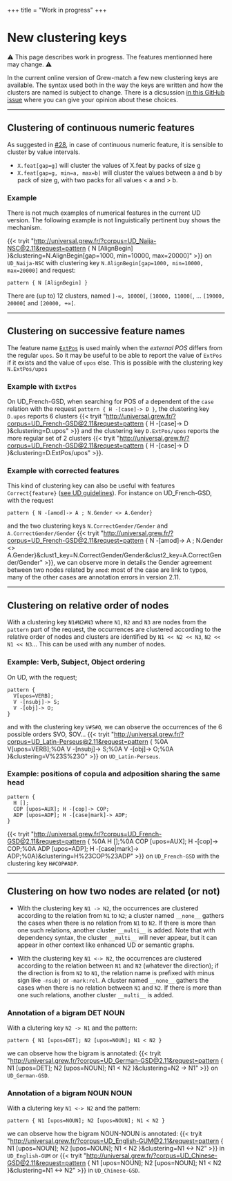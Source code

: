 +++
title = "Work in progress"
+++

# New clustering keys

⚠️ This page describes work in progress. The features mentionned here may change. ⚠️

In the current online version of Grew-match a few new clustering keys are available.
The syntax used both in the way the keys are written and how the clusters are named is subject to change.
There is a dicsussion [in this GitHub issue](https://github.com/grew-nlp/grew/issues/32) where you can give your opinion about these choices.

--- 

## Clustering of continuous numeric features
As suggested in [#28](https://github.com/grew-nlp/grew/issues/28), in case of continuous numeric feature, it is sensible to cluster by value intervals.
 * `X.feat[gap=g]` will cluster the values of X.feat by packs of size g
 * `X.feat[gap=g, min=a, max=b]` will cluster the values between a and b by pack of size g, with two packs for all values < a and > b.

### Example
There is not much examples of numerical features in the current UD version.
The following example is not linguistically pertinent buy shows the mechanism.

{{< tryit "http://universal.grew.fr/?corpus=UD_Naija-NSC@2.11&request=pattern { N [AlignBegin] }&clustering=N.AlignBegin[gap=1000, min=10000, max=20000]" >}} on `UD_Naija-NSC` with clustering key `N.AlignBegin[gap=1000, min=10000, max=20000]` and request:
```grew
pattern { N [AlignBegin] }
```

There are (up to) 12 clusters, named `]-∞, 10000[`, `[10000, 11000[`, … `[19000, 20000[` and `[20000, +∞[`.

--- 

## Clustering on successive feature names
The feature name [`ExtPos`](https://surfacesyntacticud.github.io/guidelines/u/extpos/) is used mainly when the *external POS* differs from the regular `upos`.
So it may be useful to be able to report the value of `ExtPos` if it exists and the value of `upos` else. 
This is possible with the clustering key `N.ExtPos/upos`

### Example with `ExtPos`
On UD_French-GSD, when searching for POS of a dependent of the `case` relation with the request `pattern { H -[case]-> D }`, the clustering key `D.upos` reports 6 clusters {{< tryit "http://universal.grew.fr/?corpus=UD_French-GSD@2.11&request=pattern { H -[case]-> D }&clustering=D.upos" >}} and the clustering key `D.ExtPos/upos` reports the more regular set of 2 clusters {{< tryit "http://universal.grew.fr/?corpus=UD_French-GSD@2.11&request=pattern { H -[case]-> D }&clustering=D.ExtPos/upos" >}}.

### Example with corrected features

This kind of clustering key can also be useful with features `Correct{feature}` ([see UD guidelines](https://universaldependencies.org/misc.html#correctfeature)).
For instance on UD_French-GSD, with the request 
```grew
pattern { N -[amod]-> A ; N.Gender <> A.Gender}
```

and the two clustering keys `N.CorrectGender/Gender` and `A.CorrectGender/Gender`
{{< tryit "http://universal.grew.fr/?corpus=UD_French-GSD@2.11&request=pattern { N -[amod]-> A ; N.Gender <> A.Gender}&clust1_key=N.CorrectGender/Gender&clust2_key=A.CorrectGender/Gender" >}}, we can observe more in details the Gender agreement between two nodes related by `amod`: most of the case are link to typos, many of the other cases are annotation errors in version 2.11.

--- 

## Clustering on relative order of nodes

With a clustering key `N1#N2#N3` where `N1`, `N2` and `N3` are nodes from the `pattern` part of the request, the occurrences are clustered according to the relative order of nodes and clusters are identified by `N1 << N2 << N3`, `N2 << N1 << N3`… This can be used with any number of nodes.

### Example: Verb, Subject, Object ordering

On UD, with the request;

```grew
pattern {
  V[upos=VERB];
  V -[nsubj]-> S;
  V -[obj]-> O;
}
````

and with the clustering key `V#S#O`, we can observe the occurrences of the 6 possible orders SVO, SOV…
{{< tryit "http://universal.grew.fr/?corpus=UD_Latin-Perseus@2.11&request=pattern { %0A  V[upos=VERB];%0A  V -[nsubj]-> S;%0A  V -[obj]-> O;%0A }&clustering=V%23S%23O" >}} on `UD_Latin-Perseus`.


### Example: positions of copula and adposition sharing the same head

```grew
pattern {
  H [];
  COP [upos=AUX]; H -[cop]-> COP;
  ADP [upos=ADP]; H -[case|mark]-> ADP;
}
````

{{< tryit "http://universal.grew.fr/?corpus=UD_French-GSD@2.11&request=pattern { %0A  H [];%0A  COP [upos=AUX]; H -[cop]-> COP;%0A  ADP [upos=ADP]; H -[case|mark]-> ADP;%0A}&clustering=H%23COP%23ADP" >}} on `UD_French-GSD` with the clustering key `H#COP#ADP`.

--- 

## Clustering on how two nodes are related (or not)

 * With the clustering key `N1 -> N2`, the occurrences are clustered according to the relation from `N1` to `N2`; a cluster named `__none__` gathers the cases when there is no relation from `N1` to `N2`. If there is more than one such relations, another cluster `__multi__` is added. Note that with dependency syntax, the cluster `__multi__` will never appear, but it can appear in other context like enhanced UD or semantic graphs.

 * With the clustering key `N1 <-> N2`, the occurrences are clustered according to the relation between `N1` and `N2` (whatever the direction); if the direction is from `N2` to `N1`, the relation name is prefixed with minus sign like `-nsubj` or `-mark:rel`.
 A cluster named `__none__` gathers the cases when there is no relation between `N1` and `N2`. If there is more than one such relations, another cluster `__multi__` is added.

### Annotation of a bigram DET NOUN
With a clutering key `N2 -> N1` and the pattern:
```grew
pattern { N1 [upos=DET]; N2 [upos=NOUN]; N1 < N2 }
```

we can observe how the bigram is annotated: {{< tryit "http://universal.grew.fr/?corpus=UD_German-GSD@2.11&request=pattern { N1 [upos=DET]; N2 [upos=NOUN]; N1 < N2 }&clustering=N2 -> N1" >}} on `UD_German-GSD`.

### Annotation of a bigram NOUN NOUN
With a clutering key `N1 <-> N2` and the pattern:
```grew
pattern { N1 [upos=NOUN]; N2 [upos=NOUN]; N1 < N2 }
```

we can observe how the bigram NOUN-NOUN is annotated: {{< tryit "http://universal.grew.fr/?corpus=UD_English-GUM@2.11&request=pattern { N1 [upos=NOUN]; N2 [upos=NOUN]; N1 < N2 }&clustering=N1 <-> N2" >}} in `UD_English-GUM` or 
{{< tryit "http://universal.grew.fr/?corpus=UD_Chinese-GSD@2.11&request=pattern { N1 [upos=NOUN]; N2 [upos=NOUN]; N1 < N2 }&clustering=N1 <-> N2" >}} in `UD_Chinese-GSD`.
